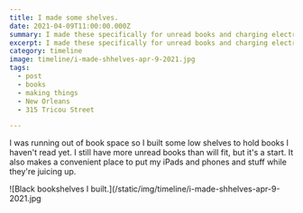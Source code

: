 ```yaml
---
title: I made some shelves.
date: 2021-04-09T11:00:00.000Z
summary: I made these specifically for unread books and charging electronics.
excerpt: I made these specifically for unread books and charging electronics.
category: timeline
image: timeline/i-made-shhelves-apr-9-2021.jpg
tags:
  - post 
  - books
  - making things
  - New Orleans
  - 315 Tricou Street

---
```


I was running out of book space so I built some low shelves to hold books I haven't read yet. I still have more unread books than will fit, but it's a start. It also makes a convenient place to put my iPads and phones and stuff while they're juicing up.

![Black bookshelves I built.](/static/img/timeline/i-made-shhelves-apr-9-2021.jpg